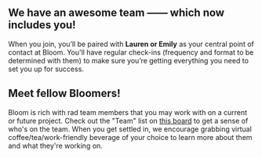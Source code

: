 ## We have an awesome team —— which now includes you!

When you join, you’ll be paired with **Lauren or Emily** as your central point of contact at Bloom. You'll have regular check-ins (frequency and format to be determined with them) to make sure you’re getting everything you need to set you up for success.

## Meet fellow Bloomers!

Bloom is rich with rad team members that you may work with on a current or future project. Check out the "Team" list on [this board](https://trello.com/b/WVHYQUIn/bloom-overview) to get a sense of who's on the team. When you get settled in, we encourage grabbing virtual coffee/tea/work-friendly beverage of your choice to learn more about them and what they're working on.
